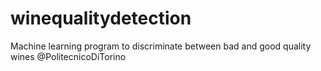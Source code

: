 # winequalitydetection
Machine learning program to discriminate between bad and good quality wines @PolitecnicoDiTorino
